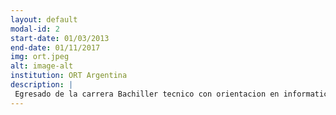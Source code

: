 ```yaml
---
layout: default
modal-id: 2
start-date: 01/03/2013
end-date: 01/11/2017
img: ort.jpeg
alt: image-alt
institution: ORT Argentina
description: |
 Egresado de la carrera Bachiller tecnico con orientacion en informatica y medios de comunicacion digitales
---
```

